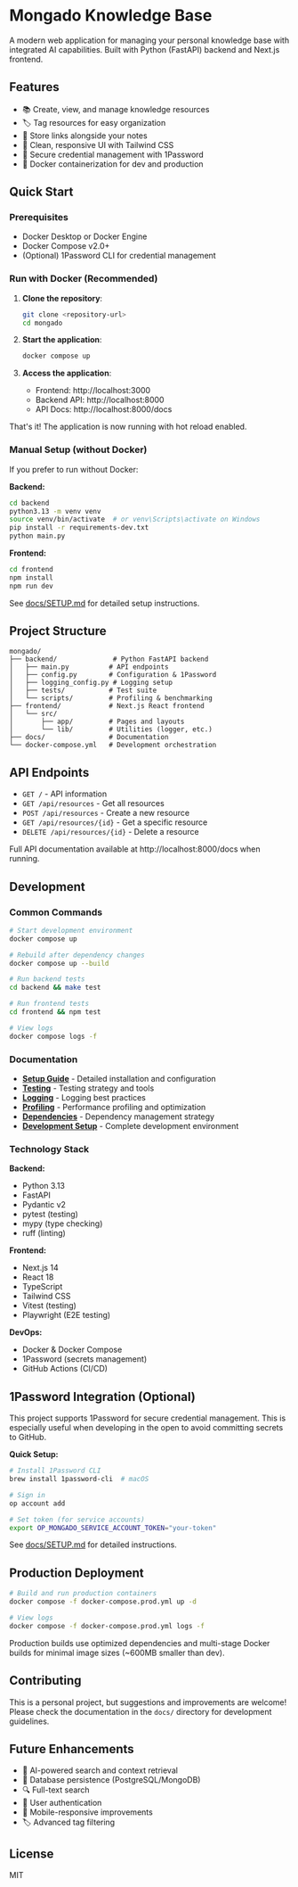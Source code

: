 # Mongado Knowledge Base

A modern web application for managing your personal knowledge base with integrated AI capabilities. Built with Python (FastAPI) backend and Next.js frontend.

## Features

- 📚 Create, view, and manage knowledge resources
- 🏷️ Tag resources for easy organization
- 🔗 Store links alongside your notes
- 🎨 Clean, responsive UI with Tailwind CSS
- 🔐 Secure credential management with 1Password
- 🐳 Docker containerization for dev and production

## Quick Start

### Prerequisites

- Docker Desktop or Docker Engine
- Docker Compose v2.0+
- (Optional) 1Password CLI for credential management

### Run with Docker (Recommended)

1. **Clone the repository**:
   ```bash
   git clone <repository-url>
   cd mongado
   ```

2. **Start the application**:
   ```bash
   docker compose up
   ```

3. **Access the application**:
   - Frontend: http://localhost:3000
   - Backend API: http://localhost:8000
   - API Docs: http://localhost:8000/docs

That's it! The application is now running with hot reload enabled.

### Manual Setup (without Docker)

If you prefer to run without Docker:

**Backend:**
```bash
cd backend
python3.13 -m venv venv
source venv/bin/activate  # or venv\Scripts\activate on Windows
pip install -r requirements-dev.txt
python main.py
```

**Frontend:**
```bash
cd frontend
npm install
npm run dev
```

See [docs/SETUP.md](docs/SETUP.md) for detailed setup instructions.

## Project Structure

```
mongado/
├── backend/              # Python FastAPI backend
│   ├── main.py          # API endpoints
│   ├── config.py        # Configuration & 1Password
│   ├── logging_config.py # Logging setup
│   ├── tests/           # Test suite
│   └── scripts/         # Profiling & benchmarking
├── frontend/            # Next.js React frontend
│   └── src/
│       ├── app/         # Pages and layouts
│       └── lib/         # Utilities (logger, etc.)
├── docs/                # Documentation
└── docker-compose.yml   # Development orchestration
```

## API Endpoints

- `GET /` - API information
- `GET /api/resources` - Get all resources
- `POST /api/resources` - Create a new resource
- `GET /api/resources/{id}` - Get a specific resource
- `DELETE /api/resources/{id}` - Delete a resource

Full API documentation available at http://localhost:8000/docs when running.

## Development

### Common Commands

```bash
# Start development environment
docker compose up

# Rebuild after dependency changes
docker compose up --build

# Run backend tests
cd backend && make test

# Run frontend tests
cd frontend && npm test

# View logs
docker compose logs -f
```

### Documentation

- **[Setup Guide](docs/SETUP.md)** - Detailed installation and configuration
- **[Testing](docs/TESTING.md)** - Testing strategy and tools
- **[Logging](docs/LOGGING.md)** - Logging best practices
- **[Profiling](docs/PROFILING.md)** - Performance profiling and optimization
- **[Dependencies](docs/DEPENDENCIES.md)** - Dependency management strategy
- **[Development Setup](docs/DEVELOPMENT_SETUP.md)** - Complete development environment

### Technology Stack

**Backend:**
- Python 3.13
- FastAPI
- Pydantic v2
- pytest (testing)
- mypy (type checking)
- ruff (linting)

**Frontend:**
- Next.js 14
- React 18
- TypeScript
- Tailwind CSS
- Vitest (testing)
- Playwright (E2E testing)

**DevOps:**
- Docker & Docker Compose
- 1Password (secrets management)
- GitHub Actions (CI/CD)

## 1Password Integration (Optional)

This project supports 1Password for secure credential management. This is especially useful when developing in the open to avoid committing secrets to GitHub.

**Quick Setup:**
```bash
# Install 1Password CLI
brew install 1password-cli  # macOS

# Sign in
op account add

# Set token (for service accounts)
export OP_MONGADO_SERVICE_ACCOUNT_TOKEN="your-token"
```

See [docs/SETUP.md](docs/SETUP.md#1password-setup) for detailed instructions.

## Production Deployment

```bash
# Build and run production containers
docker compose -f docker-compose.prod.yml up -d

# View logs
docker compose -f docker-compose.prod.yml logs -f
```

Production builds use optimized dependencies and multi-stage Docker builds for minimal image sizes (~600MB smaller than dev).

## Contributing

This is a personal project, but suggestions and improvements are welcome! Please check the documentation in the `docs/` directory for development guidelines.

## Future Enhancements

- 🤖 AI-powered search and context retrieval
- 💾 Database persistence (PostgreSQL/MongoDB)
- 🔍 Full-text search
- 👤 User authentication
- 📱 Mobile-responsive improvements
- 🏷️ Advanced tag filtering

## License

MIT
